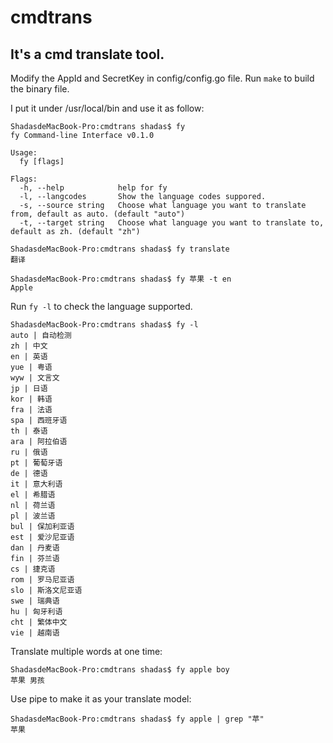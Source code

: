 # cmdtrans

## It's a cmd translate tool.

Modify the AppId and SecretKey in config/config.go file. Run `make` to build the binary file.

I put it under /usr/local/bin and use it as follow:

```
ShadasdeMacBook-Pro:cmdtrans shadas$ fy
fy Command-line Interface v0.1.0

Usage:
  fy [flags]

Flags:
  -h, --help            help for fy
  -l, --langcodes       Show the language codes suppored.
  -s, --source string   Choose what language you want to translate from, default as auto. (default "auto")
  -t, --target string   Choose what language you want to translate to, default as zh. (default "zh")
```

```
ShadasdeMacBook-Pro:cmdtrans shadas$ fy translate
翻译

```

```
ShadasdeMacBook-Pro:cmdtrans shadas$ fy 苹果 -t en
Apple
```

Run `fy -l` to check the language supported.
```
ShadasdeMacBook-Pro:cmdtrans shadas$ fy -l
auto | 自动检测
zh | 中文
en | 英语
yue | 粤语
wyw | 文言文
jp | 日语
kor | 韩语
fra | 法语
spa | 西班牙语
th | 泰语
ara | 阿拉伯语
ru | 俄语
pt | 葡萄牙语
de | 德语
it | 意大利语
el | 希腊语
nl | 荷兰语
pl | 波兰语
bul | 保加利亚语
est | 爱沙尼亚语
dan | 丹麦语
fin | 芬兰语
cs | 捷克语
rom | 罗马尼亚语
slo | 斯洛文尼亚语
swe | 瑞典语
hu | 匈牙利语
cht | 繁体中文
vie | 越南语
```

Translate multiple words at one time:
```
ShadasdeMacBook-Pro:cmdtrans shadas$ fy apple boy
苹果 男孩
```

Use pipe to make it as your translate model:
```
ShadasdeMacBook-Pro:cmdtrans shadas$ fy apple | grep "苹"
苹果
```
